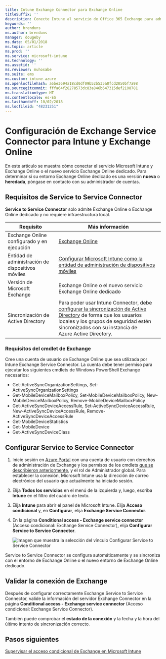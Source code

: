 ```yaml
---
title: Intune Exchange Connector para Exchange Online
titleSuffix: ''
description: Conecte Intune al servicio de Office 365 Exchange para admitir la administración de dispositivos móviles (MDM) de Exchange ActiveSync.
keywords: ''
author: brenduns
ms.author: brenduns
manager: dougeby
ms.date: 05/01/2018
ms.topic: article
ms.prod: ''
ms.service: microsoft-intune
ms.technology: ''
ms.assetid: ''
ms.reviewer: muhosabe
ms.suite: ems
ms.custom: intune-azure
ms.openlocfilehash: a6be3694a18cd0df09b52b535a0fcd2050bf7a98
ms.sourcegitcommit: fffa64f28278573dc83a846b647315def2108781
ms.translationtype: HT
ms.contentlocale: es-ES
ms.lasthandoff: 10/02/2018
ms.locfileid: "48231251"
---
```

# <a name="configure-the-exchange-service-connector-for-intune-and-exchange-online"></a>Configuración de Exchange Service Connector para Intune y Exchange Online

En este artículo se muestra cómo conectar el servicio Microsoft Intune y Exchange Online o el nuevo servicio Exchange Online dedicado. Para determinar si su entorno Exchange Online dedicado es una versión **nueva** o **heredada**, póngase en contacto con su administrador de cuentas.

## <a name="service-to-service-connector-requirements"></a>Requisitos de Service to Service Connector
**Service to Service Connector** solo admite Exchange Online o Exchange Online dedicado y no requiere infraestructura local.


|              Requisito               |                                                                                                            Más información                                                                                                            |
|----------------------------------------|----------------------------------------------------------------------------------------------------------------------------------------------------------------------------------------------------------------------------------------|
| Exchange Online configurado y en ejecución |                                                                                 [Exchange Online](https://technet.microsoft.com/library/jj200580.aspx)                                                                                 |
|   Entidad de administración de dispositivos móviles   |                                                       [Configurar Microsoft Intune como la entidad de administración de dispositivos móviles](mdm-authority-set.md)                                                       |
|       Versión de Microsoft Exchange       |                                                                                      Exchange Online o el nuevo servicio Exchange Online dedicado                                                                                      |
|    Sincronización de Active Directory    | Para poder usar Intune Connector, debe [configurar la sincronización de Active Directory](/intune/users-add) de forma que los usuarios locales y los grupos de seguridad estén sincronizados con su instancia de Azure Active Directory. |

### <a name="exchange-cmdlet-requirements"></a>Requisitos del cmdlet de Exchange

Cree una cuenta de usuario de Exchange Online que sea utilizada por Intune Exchange Service Connector. La cuenta debe tener permiso para ejecutar los siguientes cmdlets de Windows PowerShell Exchange necesarios:

 - Get-ActiveSyncOrganizationSettings, Set-ActiveSyncOrganizationSettings
 - Get-MobileDeviceMailboxPolicy, Set-MobileDeviceMailboxPolicy, New-MobileDeviceMailboxPolicy, Remove-MobileDeviceMailboxPolicy
 - Get-ActiveSyncDeviceAccessRule, Set-ActiveSyncDeviceAccessRule, New-ActiveSyncDeviceAccessRule, Remove-ActiveSyncDeviceAccessRule
 - Get-MobileDeviceStatistics
 - Get-MobileDevice
 - Get-ActiveSyncDeviceClass

## <a name="set-up-the-service-to-service-connector"></a>Configurar Service to Service Connector

1. Inicie sesión en [Azure Portal](http://portal.azure.com) con una cuenta de usuario con derechos de administración de Exchange y los permisos de los cmdlets [que se describieron anteriormente](#exchange-cmdlet-requirements), y el rol de Administrador global. Para establecer la conexión, Microsoft Intune usa la dirección de correo electrónico del usuario que actualmente ha iniciado sesión.

2. Elija **Todos los servicios** en el menú de la izquierda y, luego, escriba **Intune** en el filtro del cuadro de texto.

3. Elija **Intune** para abrir el panel de Microsoft Intune. Elija **Acceso condicional** y, en **Configurar**, elija **Exchange Service Connector**.

4.  En la página **Conditional access - Exchange service connector** (Acceso condicional: Exchange Service Connector), elija **Configurar Service to Service Connector**. 
   
     ![Imagen que muestra la selección del vínculo Configurar Service to Service Connector](media/exchange_service_connector.png)

Service to Service Connector se configura automáticamente y se sincroniza con el entorno de Exchange Online o el nuevo entorno de Exchange Online dedicado.

## <a name="validate-your-exchange-connection"></a>Validar la conexión de Exchange

Después de configurar correctamente Exchange Service to Service Connector, valide la información del servidor Exchange Connector en la página **Conditional access - Exchange service connector** (Acceso condicional: Exchange Service Connector).

También puede comprobar el **estado de la conexión** y la fecha y la hora del último intento de sincronización correcto.

## <a name="next-steps"></a>Pasos siguientes
[Supervisar el acceso condicional de Exchange en Microsoft Intune](conditional-access-exchange-monitor.md)